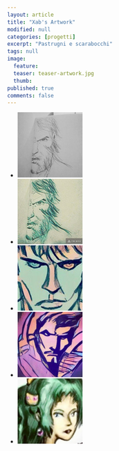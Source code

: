 ```yaml
---
layout: article
title: "Xab's Artwork"
modified: null
categories: [progetti]
excerpt: "Pastrugni e scarabocchi"
tags: null
image: 
  feature: 
  teaser: teaser-artwork.jpg
  thumb: 
published: true
comments: false
---
```


<ul class="th-grid">
  <li>
    <a href="https://www.instagram.com/p/BMcK0gMg7k_/?taken-by=xabaras89"><img src="/gallery/artwork/wolverine.jpg" alt="wolverine"></a>
  </li>
  <li>
    <a href="https://www.instagram.com/p/BMcLCcyAyw-/?taken-by=xabaras89"><img src="/gallery/artwork/wolverine-prisma.jpg" alt="wolverine-prisma.jpg"></a>
  </li>
  <li>
    <a href="https://www.instagram.com/p/BMeCQjJhcY7/?taken-by=xabaras89"><img src="/gallery/artwork/dyd.jpg" alt="Dylan Dog"></a>
  </li>
  <li>
    <a href="https://www.instagram.com/p/BMeCQjJhcY7/?taken-by=xabaras89"><img src="/gallery/artwork/strange.jpg" alt="Dr. Strange"></a>
  </li>
  <li>
    <a href="https://www.instagram.com/p/BMeCQjJhcY7/?taken-by=xabaras89"><img src="/gallery/artwork/terra.jpg" alt="Terra"></a>
  </li>
</ul>
